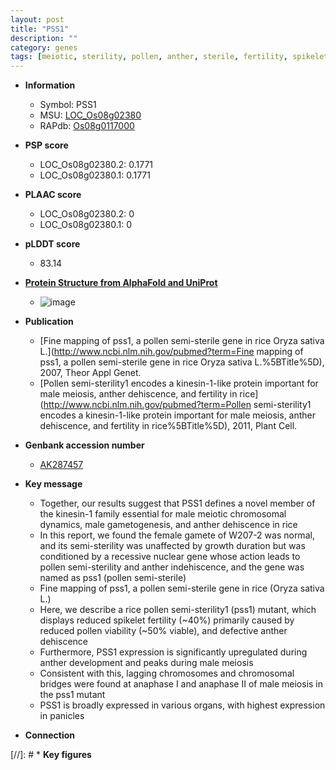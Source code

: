 ```yaml
---
layout: post
title: "PSS1"
description: ""
category: genes
tags: [meiotic, sterility, pollen, anther, sterile, fertility, spikelet, anther development, growth, meiosis, panicle]
---
```


* **Information**  
    + Symbol: PSS1  
    + MSU: [LOC_Os08g02380](http://rice.plantbiology.msu.edu/cgi-bin/ORF_infopage.cgi?orf=LOC_Os08g02380)  
    + RAPdb: [Os08g0117000](http://rapdb.dna.affrc.go.jp/viewer/gbrowse_details/irgsp1?name=Os08g0117000)  

* **PSP score**  
    + LOC_Os08g02380.2: 0.1771 
    + LOC_Os08g02380.1: 0.1771 

* **PLAAC score**  
    + LOC_Os08g02380.2: 0 
    + LOC_Os08g02380.1: 0 

* **pLDDT score**
    + 83.14

* **[Protein Structure from AlphaFold and UniProt](https://www.uniprot.org/uniprotkb/F9W301/entry#structure)**
    + ![image](https://ricepsp.github.io/images/E-O/AF-F9W301-F1.png)

* **Publication**  
    + [Fine mapping of pss1, a pollen semi-sterile gene in rice Oryza sativa L.](http://www.ncbi.nlm.nih.gov/pubmed?term=Fine mapping of pss1, a pollen semi-sterile gene in rice Oryza sativa L.%5BTitle%5D), 2007, Theor Appl Genet.
    + [Pollen semi-sterility1 encodes a kinesin-1-like protein important for male meiosis, anther dehiscence, and fertility in rice](http://www.ncbi.nlm.nih.gov/pubmed?term=Pollen semi-sterility1 encodes a kinesin-1-like protein important for male meiosis, anther dehiscence, and fertility in rice%5BTitle%5D), 2011, Plant Cell.

* **Genbank accession number**  
    + [AK287457](http://www.ncbi.nlm.nih.gov/nuccore/AK287457)

* **Key message**  
    + Together, our results suggest that PSS1 defines a novel member of the kinesin-1 family essential for male meiotic chromosomal dynamics, male gametogenesis, and anther dehiscence in rice
    + In this report, we found the female gamete of W207-2 was normal, and its semi-sterility was unaffected by growth duration but was conditioned by a recessive nuclear gene whose action leads to pollen semi-sterility and anther indehiscence, and the gene was named as pss1 (pollen semi-sterile)
    + Fine mapping of pss1, a pollen semi-sterile gene in rice (Oryza sativa L.)
    + Here, we describe a rice pollen semi-sterility1 (pss1) mutant, which displays reduced spikelet fertility (~40%) primarily caused by reduced pollen viability (~50% viable), and defective anther dehiscence
    + Furthermore, PSS1 expression is significantly upregulated during anther development and peaks during male meiosis
    + Consistent with this, lagging chromosomes and chromosomal bridges were found at anaphase I and anaphase II of male meiosis in the pss1 mutant
    + PSS1 is broadly expressed in various organs, with highest expression in panicles

* **Connection**  

[//]: # * **Key figures**  



